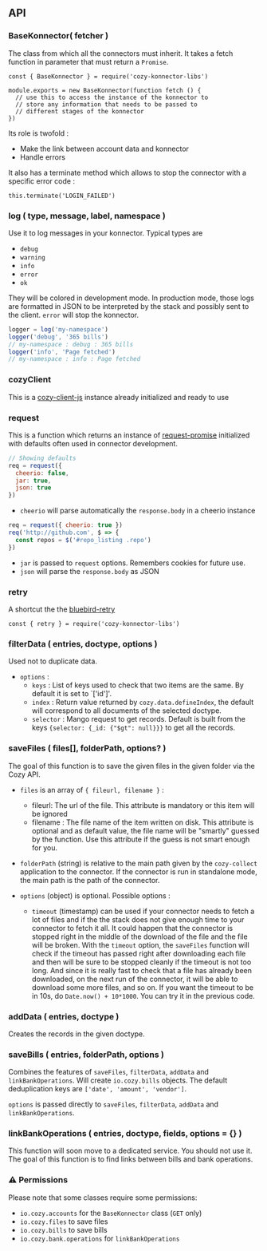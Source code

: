 ## API

### BaseKonnector( fetcher )

The class from which all the connectors must inherit. It takes a fetch function in parameter that must return a `Promise`.

```
const { BaseKonnector } = require('cozy-konnector-libs')

module.exports = new BaseKonnector(function fetch () {
  // use this to access the instance of the konnector to
  // store any information that needs to be passed to
  // different stages of the konnector
})
```

Its role is twofold :

* Make the link between account data and konnector
* Handle errors

It also has a terminate method which allows to stop the connector with a specific error code :

```
this.terminate('LOGIN_FAILED')
```

### log ( type, message, label, namespace )

Use it to log messages in your konnector. Typical types are

* `debug`
* `warning`
* `info`
* `error`
* `ok`

They will be colored in development mode. In production mode, those logs are formatted in JSON to be interpreted by the stack and possibly sent to the client. `error` will stop the konnector.

```js
logger = log('my-namespace')
logger('debug', '365 bills')
// my-namespace : debug : 365 bills
logger('info', 'Page fetched')
// my-namespace : info : Page fetched
```

### cozyClient

This is a [cozy-client-js](https://cozy.github.io/cozy-client-js/) instance already initialized and ready to use

### request

This is a function which returns an instance of [request-promise](https://www.npmjs.com/package/request-promise) initialized with
defaults often used in connector development.


```js
// Showing defaults
req = request({
  cheerio: false,
  jar: true,
  json: true
})
```

* `cheerio`  will parse automatically the `response.body` in a cheerio instance

```js
req = request({ cheerio: true })
req('http://github.com', $ => {
  const repos = $('#repo_listing .repo')
})
```

* `jar` is passed to `request` options. Remembers cookies for future use.
* `json` will parse the `response.body` as JSON

### retry

A shortcut the the [bluebird-retry](https://www.npmjs.com/package/bluebird-retry)

```
const { retry } = require('cozy-konnector-libs')

```

### filterData ( entries, doctype, options )

Used not to duplicate data.

* `options` :
    - `keys` : List of keys used to check that two items are the same. By default it is set to `['id']'.
    - `index` : Return value returned by `cozy.data.defineIndex`, the default will correspond to all documents of the selected doctype.
    - `selector` : Mango request to get records. Default is built from the keys `{selector: {_id: {"$gt": null}}}` to get all the records.

### saveFiles ( files\[\], folderPath, options? )

The goal of this function is to save the given files in the given folder via the Cozy API.

- `files` is an array of `{ fileurl, filename }` :

  + fileurl: The url of the file. This attribute is mandatory or
    this item will be ignored
  + filename : The file name of the item written on disk. This attribute is optional and as default value, the
    file name will be "smartly" guessed by the function. Use this attribute if the guess is not smart
  enough for you.

- `folderPath` (string) is relative to the main path given by the `cozy-collect` application to the connector. If the connector is run
in standalone mode, the main path is the path of the connector.

- `options` (object) is optional. Possible options :

  + `timeout` (timestamp) can be used if your connector
  needs to fetch a lot of files and if the the stack does not give enough time to your connector to
  fetch it all. It could happen that the connector is stopped right in the middle of the download of
  the file and the file will be broken. With the `timeout` option, the `saveFiles` function will check
  if the timeout has passed right after downloading each file and then will be sure to be stopped
  cleanly if the timeout is not too long. And since it is really fast to check that a file has
  already been downloaded, on the next run of the connector, it will be able to download some more
  files, and so on. If you want the timeout to be in 10s, do `Date.now() + 10*1000`. You can try it in the previous code.

### addData ( entries, doctype )

Creates the records in the given doctype.

### saveBills ( entries, folderPath, options )

Combines the features of `saveFiles`, `filterData`, `addData` and  `linkBankOperations`. Will create `io.cozy.bills` objects. The default deduplication keys are `['date', 'amount', 'vendor']`.

`options` is passed directly to `saveFiles`, `filterData`, `addData` and `linkBankOperations`.

### linkBankOperations ( entries, doctype, fields, options = {} )

This function will soon move to a dedicated service. You should not use it.
The goal of this function is to find links between bills and bank operations.

### ⚠ Permissions

Please note that some classes require some permissions:

- `io.cozy.accounts` for the `BaseKonnector` class (`GET` only)
- `io.cozy.files` to save files
- `io.cozy.bills` to save bills
- `io.cozy.bank.operations` for `linkBankOperations`
